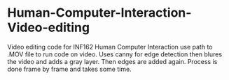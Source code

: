# Human-Computer-Interaction-Video-editing
Video editing code for INF162 Human Computer Interaction
use path to .MOV file to run code on video.
Uses canny for edge detection then blures the video and adds a gray layer. Then edges are added again.
Process is done frame by frame and takes some time.
